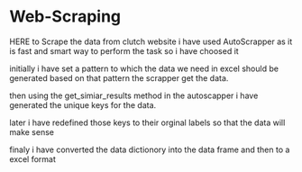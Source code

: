 # Web-Scraping

HERE to Scrape the data from clutch website i have used AutoScrapper as it is fast and smart way to perform the task so i have choosed it

initially i have set a pattern to which the data we need in excel should be generated based on that pattern the scrapper get the data.

then using the get_simiar_results method in the autoscapper i have generated the unique keys for the data.

later i have redefined those keys to their orginal labels so that the data will make sense

finaly i have converted the data dictionory into the data frame and then to a excel format
